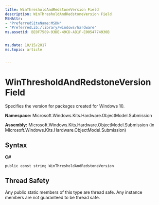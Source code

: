 ```yaml
---
title: WinThresholdAndRedstoneVersion Field
description: WinThresholdAndRedstoneVersion Field
MSHAttr:
- 'PreferredSiteName:MSDN'
- 'PreferredLib:/library/windows/hardware'
ms.assetid: BE0F7589-93DE-49CD-AB1F-E0054774930B


ms.date: 10/15/2017
ms.topic: article


---
```


# WinThresholdAndRedstoneVersion Field


Specifies the version for packages created for Windows 10.

**Namespace:** Microsoft.Windows.Kits.Hardware.ObjectModel.Submission

**Assembly:** Microsoft.Windows.Kits.Hardware.ObjectModel.Submission (in Microsoft.Windows.Kits.Hardware.ObjectModel.Submission)

## <span id="Syntax"></span><span id="syntax"></span><span id="SYNTAX"></span>Syntax


**C#**

`public const string WinThresholdAndRedstoneVersion`

## <span id="Thread_Safety"></span><span id="thread_safety"></span><span id="THREAD_SAFETY"></span>Thread Safety


Any public static members of this type are thread safe. Any instance members are not guaranteed to be thread safe.

 

 






